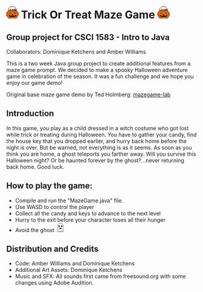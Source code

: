 # <img src="Assets/jack-o-lantern.png" alt="Jack-o-Lantern Icon" width="32"/> Trick Or Treat Maze Game <img src="Assets/jack-o-lantern.png" alt="Jack-o-Lantern Icon" width="32"/>
## Group project for CSCI 1583 - Intro to Java
Collaborators: Dominique Ketchens and Amber Williams

This is a two week Java group project to create additional features from a maze game prompt. We decided to make a spooky Halloween adventure game in celebration of the season. It was a fun challenge and we hope you enjoy our game demo!

Original base maze game demo by Ted Holmberg: [mazegame-lab](https://gitlab.com/scalemailted/mazegame-lab)

## Introduction
In this game, you play as a child dressed in a witch costume who got lost while trick or treating during Halloween. You have to gather your candy, find the house key that you dropped earlier, and hurry back home before the night is over. But be warned, not everything is as it seems. As soon as you think you are home, a ghost teleports you farther away. Will you survive this Halloween night? Or be haunted forever by the ghost?...never returning back home. Good luck.

## How to play the game:
- Compile and run the "MazeGame.java" file.
- Use WASD to control the player
- Collect all the candy and keys to advance to the next level
- Hurry to the exit before your character loses all their hunger
- Avoid the ghost <img src="Assets/ghost.png" alt="Ghost Icon" width="24"/>

## Distribution and Credits
- Code: Amber Williams and Dominique Ketchens
- Additional Art Assets: Dominique Ketchens
- Music and SFX: All sounds first came from freesound.org with some changes using Adobe Audition.

